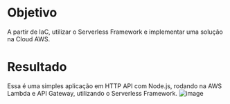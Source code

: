 # Objetivo

A partir de IaC, utilizar o Serverless Framework e implementar uma solução na Cloud AWS.

# Resultado
Essa é uma simples aplicação em HTTP API com Node.js, rodando na AWS Lambda e API Gateway, utilizando o Serverless Framework.
![image](https://github.com/user-attachments/assets/e10bf930-3236-4c8b-9018-43b67730f593)
